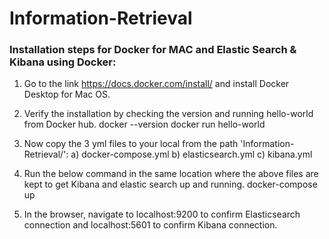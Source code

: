 # Information-Retrieval

### Installation steps for Docker for MAC and Elastic Search & Kibana using Docker:

1. Go to the link https://docs.docker.com/install/ and install Docker Desktop for Mac OS.
2. Verify the installation by checking the version and running hello-world from Docker hub.
docker --version
docker run hello-world

3. Now copy the 3 yml files to your local from the path 'Information-Retrieval/':
a) docker-compose.yml
b) elasticsearch.yml
c) kibana.yml

4. Run the below command in the same location where the above files are kept to get Kibana and elastic search up and running.
docker-compose up

5. In the browser, navigate to localhost:9200 to confirm Elasticsearch connection and localhost:5601 to confirm Kibana connection.
